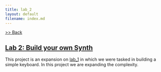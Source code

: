 ```yaml
---
title: lab_2
layout: default
filename: index.md
--- 
```

[>> Back](../../CompMusic/)

## [Lab 2: Build your own Synth](synth)

This project is an expansion on [lab_1](../lab_1) in which we were tasked in building a simple keyboard. In this project we are expanding the complexity.
